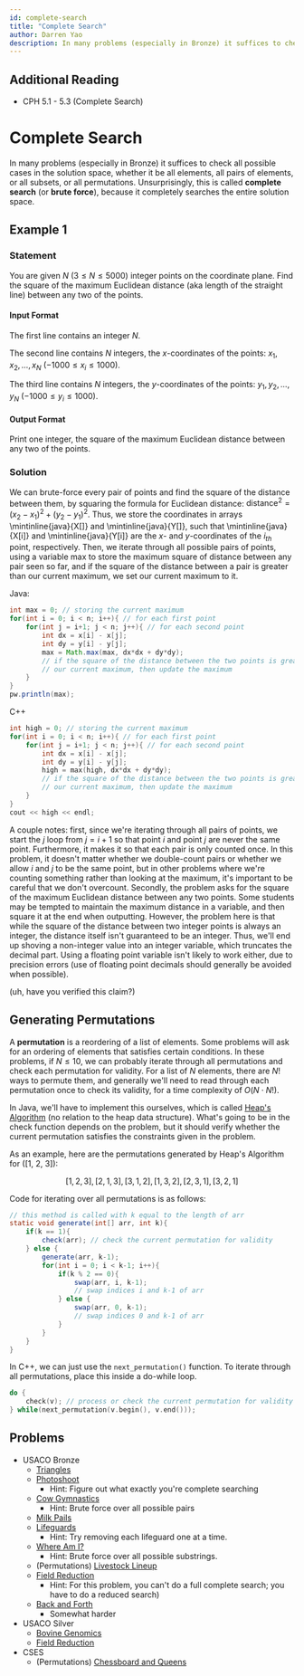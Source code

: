```yaml
---
id: complete-search
title: "Complete Search"
author: Darren Yao
description: In many problems (especially in Bronze) it suffices to check all possible cases in the solution space.
---
```


## Additional Reading

  - CPH 5.1 - 5.3 (Complete Search)

# Complete Search

In many problems (especially in Bronze) it suffices to check all possible cases in the solution space, whether it be all elements, all pairs of elements, or all subsets, or all permutations. Unsurprisingly, this is called **complete search** (or **brute force**), because it completely searches the entire solution space.

## Example 1

### Statement

You are given $N$ $(3 \leq N \leq 5000)$ integer points on the coordinate plane. Find the square of the maximum Euclidean distance (aka length of the straight line) between any two of the points.

#### Input Format

The first line contains an integer $N$.

The second line contains $N$ integers, the $x$-coordinates of the points: $x_1, x_2, \dots, x_N$ ($-1000 \leq x_i \leq 1000$).

The third line contains $N$ integers, the $y$-coordinates of the points: $y_1, y_2, \dots, y_N$ ($-1000 \leq y_i \leq 1000$).

#### Output Format

Print one integer, the square of the maximum Euclidean distance between any two of the points.

### Solution

We can brute-force every pair of points and find the square of the distance between them, by squaring the formula for Euclidean distance: $\text{distance}^2 = (x_2-x_1)^2 + (y_2-y_1)^2$. Thus, we store the coordinates in arrays \mintinline{java}{X[]} and \mintinline{java}{Y[]}, such that \mintinline{java}{X[i]} and \mintinline{java}{Y[i]} are the $x$- and $y$-coordinates of the $i_{th}$ point, respectively. Then, we iterate through all possible pairs of points, using a variable max to store the maximum square of distance between any pair seen so far, and if the square of the distance between a pair is greater than our current maximum, we set our current maximum to it.

Java:

```java
int max = 0; // storing the current maximum
for(int i = 0; i < n; i++){ // for each first point
    for(int j = i+1; j < n; j++){ // for each second point
        int dx = x[i] - x[j];
        int dy = y[i] - y[j];
        max = Math.max(max, dx*dx + dy*dy);
        // if the square of the distance between the two points is greater than
        // our current maximum, then update the maximum
    }
}
pw.println(max);
```

C++

```cpp
int high = 0; // storing the current maximum
for(int i = 0; i < n; i++){ // for each first point
    for(int j = i+1; j < n; j++){ // for each second point
        int dx = x[i] - x[j];
        int dy = y[i] - y[j];
        high = max(high, dx*dx + dy*dy);
        // if the square of the distance between the two points is greater than
        // our current maximum, then update the maximum
    }
}
cout << high << endl;
```

A couple notes: first, since we're iterating through all pairs of points, we start the $j$ loop from $j = i+1$ so that point $i$ and point $j$ are never the same point. Furthermore, it makes it so that each pair is only counted once. In this problem, it doesn't matter whether we double-count pairs or whether we allow $i$ and $j$ to be the same point, but in other problems where we're counting something rather than looking at the maximum, it's important to be careful that we don't overcount. Secondly, the problem asks for the square of the maximum Euclidean distance between any two points. Some students may be tempted to maintain the maximum distance in a variable, and then square it at the end when outputting. However, the problem here is that while the square of the distance between two integer points is always an integer, the distance itself isn't guaranteed to be an integer. Thus, we'll end up shoving a non-integer value into an integer variable, which truncates the decimal part. Using a floating point variable isn't likely to work either, due to precision errors (use of floating point decimals should generally be avoided when possible). 

(uh, have you verified this claim?)

## Generating Permutations

A **permutation** is a reordering of a list of elements. Some problems will ask for an ordering of elements that satisfies certain conditions. In these problems, if $N \leq 10$, we can probably iterate through all permutations and check each permutation for validity. For a list of $N$ elements, there are $N!$ ways to permute them, and generally we'll need to read through each permutation once to check its validity, for a time complexity of $O(N \cdot N!)$.

In Java, we'll have to implement this ourselves, which is called [Heap's Algorithm](https://en.wikipedia.org/wiki/Heap%27s_algorithm) (no relation to the heap data structure). What's going to be in the check function depends on the problem, but it should verify whether the current permutation satisfies the constraints given in the problem.

As an example, here are the permutations generated by Heap's Algorithm for \([1, 2, 3]\):

$$[1, 2, 3], [2, 1, 3], [3, 1, 2], [1, 3, 2], [2, 3, 1], [3, 2, 1]$$

Code for iterating over all permutations is as follows:

```java
// this method is called with k equal to the length of arr
static void generate(int[] arr, int k){
    if(k == 1){
        check(arr); // check the current permutation for validity
    } else {
        generate(arr, k-1);
        for(int i = 0; i < k-1; i++){
            if(k % 2 == 0){
                swap(arr, i, k-1);
                // swap indices i and k-1 of arr
            } else {
                swap(arr, 0, k-1);
                // swap indices 0 and k-1 of arr
            }
        }
    }
}
```
In C++, we can just use the `next_permutation()` function. To iterate through all permutations, place this inside a do-while loop.

```cpp
do {
    check(v); // process or check the current permutation for validity
} while(next_permutation(v.begin(), v.end()));
```

## Problems

 - USACO Bronze
   - [Triangles](http://usaco.org/index.php?page=viewproblem2&cpid=1011)   
   - [Photoshoot](http://www.usaco.org/index.php?page=viewproblem2&cpid=988)
     - Hint: Figure out what exactly you're complete searching
   - [Cow Gymnastics](http://usaco.org/index.php?page=viewproblem2&cpid=963)
     - Hint: Brute force over all possible pairs
   - [Milk Pails](http://usaco.org/index.php?page=viewproblem2&cpid=615)
   - [Lifeguards](http://usaco.org/index.php?page=viewproblem2&cpid=784)
     - Hint: Try removing each lifeguard one at a time.
   - [Where Am I?](http://usaco.org/index.php?page=viewproblem2&cpid=964) 
     - Hint: Brute force over all possible substrings. 
   - (Permutations) [Livestock Lineup](http://usaco.org/index.php?page=viewproblem2&cpid=965)   
   - [Field Reduction](http://www.usaco.org/index.php?page=viewproblem2&cpid=641)
     - Hint: For this problem, you can't do a full complete search; you have to do a reduced search)
   - [Back and Forth](http://www.usaco.org/index.php?page=viewproblem2&cpid=857)
     - Somewhat harder
 - USACO Silver
   - [Bovine Genomics](http://usaco.org/index.php?page=viewproblem2&cpid=739)
   - [Field Reduction](http://usaco.org/index.php?page=viewproblem2&cpid=642)
 - CSES
   - (Permutations) [Chessboard and Queens](https://cses.fi/problemset/task/1624)
    






